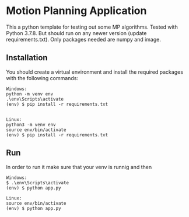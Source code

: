 # Motion Planning Application

This a python template for testing out some MP algorithms. Tested with Python 3.7.8. But should run on any newer version (update requirements.txt). Only packages needed are numpy and image.

## Installation

You should create a virtual environment and install the required packages with the following commands:

    Windows:
    python -m venv env
    .\env\Scripts\activate    
    (env) $ pip install -r requirements.txt


    Linux:
    python3 -m venv env
    source env/bin/activate
    (env) $ pip install -r requirements.txt

## Run

In order to run it make sure that your venv is runnig and then

    Windows:
    $ .\env\Scripts\activate 
    (env) $ python app.py

    Linux:
    source env/bin/activate
    (env) $ python app.py